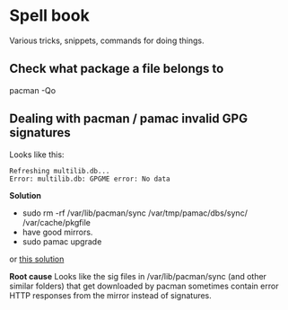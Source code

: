 Spell book
==========

Various tricks, snippets, commands for doing things.

## Check what package a file belongs to
pacman -Qo <file>

## Dealing with pacman / pamac invalid GPG signatures

Looks like this:

```
Refreshing multilib.db...
Error: multilib.db: GPGME error: No data
```

**Solution**
- sudo rm -rf /var/lib/pacman/sync /var/tmp/pamac/dbs/sync/ /var/cache/pkgfile
- have good mirrors.
- sudo pamac upgrade

or [this solution](https://forum.manjaro.org/t/root-tip-how-to-mitigate-and-prevent-gpgme-error-when-syncing-your-system/84700)

**Root cause**
Looks like the sig files in /var/lib/pacman/sync (and other similar folders) that get downloaded by pacman
sometimes contain error HTTP responses from the mirror instead of signatures.
